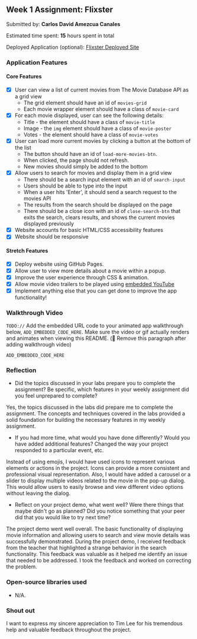 ## Week 1 Assignment: Flixster

Submitted by: **Carlos David Amezcua Canales**

Estimated time spent: **15** hours spent in total

Deployed Application (optional): [Flixster Deployed Site](https://cdamezcua.github.io/Flixster/)

### Application Features

#### Core Features

- [x] User can view a list of current movies from The Movie Database API as a grid view
  - The grid element should have an id of `movies-grid`
  - Each movie wrapper element should have a class of `movie-card`
- [x] For each movie displayed, user can see the following details:
  - Title - the element should have a class of `movie-title`
  - Image - the `img` element should have a class of `movie-poster`
  - Votes - the element should have a class of `movie-votes`
- [x] User can load more current movies by clicking a button at the bottom of the list
  - The button should have an id of `load-more-movies-btn`.
  - When clicked, the page should not refresh.
  - New movies should simply be added to the bottom
- [x] Allow users to search for movies and display them in a grid view
  - There should be a search input element with an id of `search-input`
  - Users should be able to type into the input
  - When a user hits 'Enter', it should send a search request to the movies API
  - The results from the search should be displayed on the page
  - There should be a close icon with an id of `close-search-btn` that exits the search, clears results, and shows the current movies displayed previously
- [x] Website accounts for basic HTML/CSS accessibility features
- [x] Website should be responsive

#### Stretch Features

- [x] Deploy website using GitHub Pages.
- [x] Allow user to view more details about a movie within a popup.
- [x] Improve the user experience through CSS & animation.
- [x] Allow movie video trailers to be played using [embedded YouTube](https://support.google.com/youtube/answer/171780?hl=en)
- [x] Implement anything else that you can get done to improve the app functionality!

### Walkthrough Video

`TODO://` Add the embedded URL code to your animated app walkthrough below, `ADD_EMBEDDED_CODE_HERE`. Make sure the video or gif actually renders and animates when viewing this README. (🚫 Remove this paragraph after adding walkthrough video)

`ADD_EMBEDDED_CODE_HERE`

### Reflection

- Did the topics discussed in your labs prepare you to complete the assignment? Be specific, which features in your weekly assignment did you feel unprepared to complete?

Yes, the topics discussed in the labs did prepare me to complete the assignment. The concepts and techniques covered in the labs provided a solid foundation for building the necessary features in my weekly assignment.

- If you had more time, what would you have done differently? Would you have added additional features? Changed the way your project responded to a particular event, etc.
  
Instead of using emojis, I would have used icons to represent various elements or actions in the project. Icons can provide a more consistent and professional visual representation. Also, I would have added a carousel or a slider to display multiple videos related to the movie in the pop-up dialog. This would allow users to easily browse and view different video options without leaving the dialog.

- Reflect on your project demo, what went well? Were there things that maybe didn't go as planned? Did you notice something that your peer did that you would like to try next time?

The project demo went well overall. The basic functionality of displaying movie information and allowing users to search and view movie details was successfully demonstrated. During the project demo, I received feedback from the teacher that highlighted a strange behavior in the search functionality. This feedback was valuable as it helped me identify an issue that needed to be addressed. I took the feedback and worked on correcting the problem.

### Open-source libraries used

- N/A.

### Shout out

I want to express my sincere appreciation to Tim Lee for his tremendous help and valuable feedback throughout the project.
